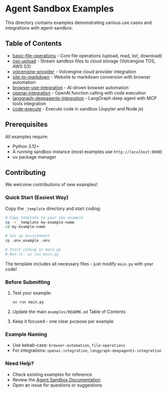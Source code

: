 # Agent Sandbox Examples

This directory contains examples demonstrating various use cases and integrations with agent-sandbox.

## Table of Contents

- [basic-file-operations](./basic-file-operations) - Core file operations (upload, read, list, download)
- [oss-upload](./oss-upload) - Stream sandbox files to cloud storage (Volcengine TOS, AWS S3)
- [volcengine-provider](./volcengine-provider) - Volcengine cloud provider integration
- [site-to-markdown](./site-to-markdown) - Website to markdown conversion with browser automation
- [browser-use-integration](./browser-use-integration) - AI-driven browser automation
- [openai-integration](./openai-integration) - OpenAI function calling with code execution
- [langgraph-deepagents-integration](./langgraph-deepagents-integration) - LangGraph deep agent with MCP tools integration
- [code-execute](./code-execute) - Execute code in sandbox (Jupyter and Node.js)



## Prerequisites

All examples require:
- Python 3.12+
- A running sandbox instance (most examples use `http://localhost:8080`)
- uv package manager

## Contributing

We welcome contributions of new examples!

### Quick Start (Easiest Way)

Copy the `_template` directory and start coding:

```bash
# Copy template to your new example
cp -r _template my-example-name
cd my-example-name

# Set up environment
cp .env.example .env

# Start coding in main.py
# Run it: uv run main.py
```

The template includes all necessary files - just modify `main.py` with your code!


### Before Submitting

1. Test your example:
   ```bash
   uv run main.py
   ```

2. Update the main `examples/README.md` Table of Contents

3. Keep it focused - one clear purpose per example

### Example Naming

- Use kebab-case: `browser-automation`, `file-operations`
- For integrations: `openai-integration`, `langgraph-deepagents-integration`

### Need Help?

- Check existing examples for reference
- Review the [Agent Sandbox Documentation](https://sandbox.agent-infra.com)
- Open an issue for questions or suggestions
